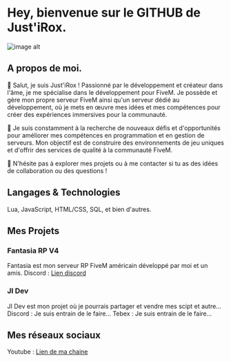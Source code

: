 # Hey, bienvenue sur le GITHUB de Just'iRox.

![image alt](https://media.discordapp.net/attachments/1238212794042683478/1276155124108099664/Design_sans_titre_22.png?ex=66c87f93&is=66c72e13&hm=df4c288fe111240c4ffdeed33dbc741d0c5ef93db8a65e60eeb973f9f6ffe141&=&format=webp&quality=lossless&width=1440&height=480)


## A propos de moi.

👋 Salut, je suis Just'iRox ! Passionné par le développement et créateur dans l'âme, je me spécialise dans le développement pour FiveM. Je possède et gère mon propre serveur FiveM ainsi qu'un serveur dédié au développement, où je mets en œuvre mes idées et mes compétences pour créer des expériences immersives pour la communauté.

🚀 Je suis constamment à la recherche de nouveaux défis et d'opportunités pour améliorer mes compétences en programmation et en gestion de serveurs. Mon objectif est de construire des environnements de jeu uniques et d'offrir des services de qualité à la communauté FiveM.

🔗 N'hésite pas à explorer mes projets ou à me contacter si tu as des idées de collaboration ou des questions !



## Langages & Technologies

Lua, JavaScript, HTML/CSS, SQL, et bien d'autres.



## Mes Projets

### Fantasia RP V4

Fantasia est mon serveur RP FiveM américain développé par moi et un amis.
Discord : [Lien discord](https://discord.gg/qcvVfMeEWw)

### JI Dev

JI Dev est mon projet où je pourrais partager et vendre mes scipt et autre...
Discord : Je suis entrain de le faire...
Tebex : Je suis entrain de le faire...


## Mes réseaux sociaux

Youtube : [Lien de ma chaine](https://www.youtube.com/@irox__)
